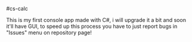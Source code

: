#cs-calc

This is my first console app made with C#, i will upgrade it a bit and soon it'll have GUI, to speed up this process you have to just report bugs in "Issues" menu on repository page!